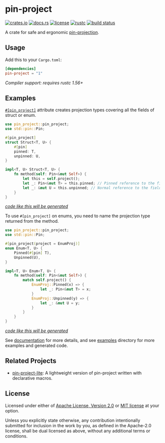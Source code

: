 # pin-project

[![crates.io](https://img.shields.io/crates/v/pin-project?style=flat-square&logo=rust)](https://crates.io/crates/pin-project)
[![docs.rs](https://img.shields.io/badge/docs.rs-pin--project-blue?style=flat-square&logo=docs.rs)](https://docs.rs/pin-project)
[![license](https://img.shields.io/badge/license-Apache--2.0_OR_MIT-blue?style=flat-square)](#license)
[![rustc](https://img.shields.io/badge/rustc-1.56+-blue?style=flat-square&logo=rust)](https://www.rust-lang.org)
[![build status](https://img.shields.io/github/actions/workflow/status/taiki-e/pin-project/ci.yml?branch=main&style=flat-square&logo=github)](https://github.com/taiki-e/pin-project/actions)

A crate for safe and ergonomic [pin-projection].

## Usage

Add this to your `Cargo.toml`:

```toml
[dependencies]
pin-project = "1"
```

*Compiler support: requires rustc 1.56+*

## Examples

[`#[pin_project]`][`pin_project`] attribute creates projection types
covering all the fields of struct or enum.

```rust
use pin_project::pin_project;
use std::pin::Pin;

#[pin_project]
struct Struct<T, U> {
    #[pin]
    pinned: T,
    unpinned: U,
}

impl<T, U> Struct<T, U> {
    fn method(self: Pin<&mut Self>) {
        let this = self.project();
        let _: Pin<&mut T> = this.pinned; // Pinned reference to the field
        let _: &mut U = this.unpinned; // Normal reference to the field
    }
}
```

[*code like this will be generated*][struct-default-expanded]

To use `#[pin_project]` on enums, you need to name the projection type
returned from the method.

```rust
use pin_project::pin_project;
use std::pin::Pin;

#[pin_project(project = EnumProj)]
enum Enum<T, U> {
    Pinned(#[pin] T),
    Unpinned(U),
}

impl<T, U> Enum<T, U> {
    fn method(self: Pin<&mut Self>) {
        match self.project() {
            EnumProj::Pinned(x) => {
                let _: Pin<&mut T> = x;
            }
            EnumProj::Unpinned(y) => {
                let _: &mut U = y;
            }
        }
    }
}
```

[*code like this will be generated*][enum-default-expanded]

See [documentation](https://docs.rs/pin-project) for more details, and
see [examples] directory for more examples and generated code.

## Related Projects

- [pin-project-lite]: A lightweight version of pin-project written with declarative macros.

[`pin_project`]: https://docs.rs/pin-project/1/pin_project/attr.pin_project.html
[enum-default-expanded]: examples/enum-default-expanded.rs
[examples]: examples/README.md
[pin-project-lite]: https://github.com/taiki-e/pin-project-lite
[pin-projection]: https://doc.rust-lang.org/std/pin/index.html#projections-and-structural-pinning
[struct-default-expanded]: examples/struct-default-expanded.rs

## License

Licensed under either of [Apache License, Version 2.0](LICENSE-APACHE) or
[MIT license](LICENSE-MIT) at your option.

Unless you explicitly state otherwise, any contribution intentionally submitted
for inclusion in the work by you, as defined in the Apache-2.0 license, shall
be dual licensed as above, without any additional terms or conditions.
